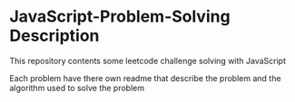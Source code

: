 # JavaScript-Problem-Solving Description

This repository contents some leetcode challenge
solving with JavaScript

Each problem have there own readme that describe the problem
and the algorithm used to solve the problem

